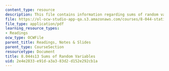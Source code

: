 ```yaml
---
content_type: resource
description: This file contains information regarding sums of random variables.
file: https://ol-ocw-studio-app-qa.s3.amazonaws.com/courses/8-044-statistical-physics-i-spring-2013/2e4e2833e91da3a383d2d152e292cb1a_MIT8_044S13_ProbabilityCh4.pdf
file_type: application/pdf
learning_resource_types:
- Readings
ocw_type: OCWFile
parent_title: Readings, Notes & Slides
parent_type: CourseSection
resourcetype: Document
title: 8.044s13 Sums of Random Variables
uid: 2e4e2833-e91d-a3a3-83d2-d152e292cb1a
---
```

